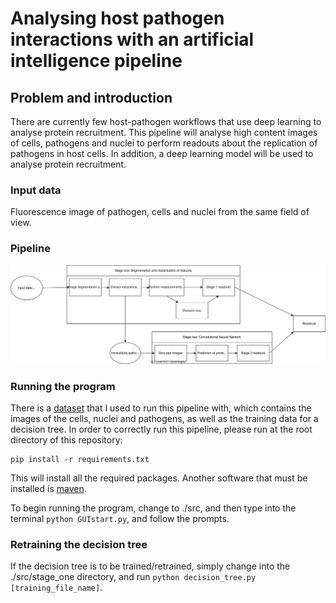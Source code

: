 # Analysing host pathogen interactions with an artificial intelligence pipeline

## Problem and introduction
There are currently few host-pathogen workflows that use deep learning to analyse protein recruitment. This pipeline will analyse high content images of cells, pathogens and nuclei to perform readouts about the replication of pathogens in host cells. In addition, a deep learning model will be used to analyse protein recruitment.

### Input data
Fluorescence image of pathogen, cells and nuclei from the same field of view.

### Pipeline
![pipeline](pipeline.drawio.svg)

### Running the program
There is a [dataset](https://datadryad.org/stash/dataset/doi:10.5061/dryad.6vq2mp0) that I used to run this pipeline with, which contains the images of the cells, nuclei and pathogens, as well as the training data for a decision tree. In order to correctly run this pipeline, please run at the root directory of this repository: 
```
pip install -r requirements.txt
```
This will install all the required packages.
Another software that must be installed is [maven](https://maven.apache.org/).

To begin running the program, change to ./src, and then type into the terminal ```python GUIstart.py```, and follow the prompts.

### Retraining the decision tree
If the decision tree is to be trained/retrained, simply change into the ./src/stage_one directory, and run ```python decision_tree.py [training_file_name]```.
